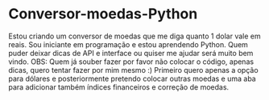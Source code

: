 # Conversor-moedas-Python
 Estou criando um conversor de moedas que me diga quanto 1 dolar vale em reais. Sou iniciante em programação e estou aprendendo Python. Quem puder deixar dicas de API e interface ou quiser me ajudar será muito bem vindo. OBS: Quem já souber fazer por favor não colocar o código, apenas dicas, quero tentar fazer por mim mesmo :) Primeiro quero apenas a opção para dólares e posteriormente pretendo colocar outras moedas e uma aba para adicionar também índices financeiros e correção de moedas.
